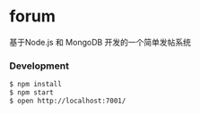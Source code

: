 # forum

基于Node.js 和 MongoDB 开发的一个简单发帖系统


### Development

```bash
$ npm install
$ npm start
$ open http://localhost:7001/
```
